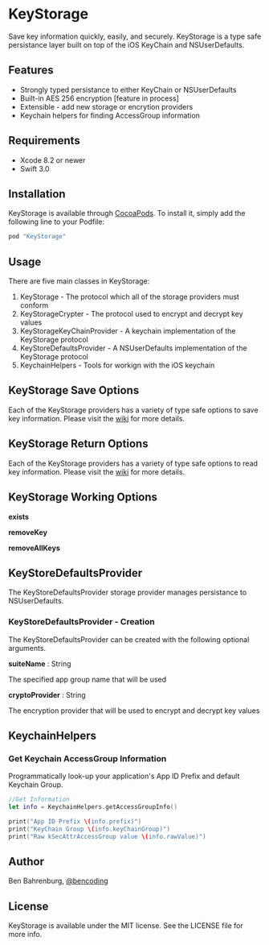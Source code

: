 # KeyStorage
Save key information quickly, easily, and securely.  KeyStorage is a type safe persistance layer built on top of the iOS KeyChain and NSUserDefaults.

## Features

* Strongly typed persistance to either KeyChain or NSUserDefaults
* Built-in AES 256 encryption [feature in process]
* Extensible - add new storage or encrytion providers
* Keychain helpers for finding AccessGroup information

## Requirements

* Xcode 8.2 or newer
* Swift 3.0

## Installation

KeyStorage is available through [CocoaPods](http://cocoapods.org). To install
it, simply add the following line to your Podfile:

```ruby
pod "KeyStorage"
```

## Usage

There are five main classes in KeyStorage:

1. KeyStorage - The protocol which all of the storage providers must conform 
2. KeyStorageCrypter - The protocol used to encrypt and decrypt key values 
3. KeyStorageKeyChainProvider - A keychain implementation of the KeyStorage protocol
4. KeyStoreDefaultsProvider -  A NSUserDefaults implementation of the KeyStorage protocol
5. KeychainHelpers - Tools for workign with the iOS keychain

## KeyStorage Save Options

Each of the KeyStorage providers has a variety of type safe options to save key information.  Please visit the [wiki](https://github.com/benbahrenburg/KeyStorage/wiki/KeyStorage---Save-Options) for more details.

        
## KeyStorage Return Options

Each of the KeyStorage providers has a variety of type safe options to read key information.  Please visit the [wiki](https://github.com/benbahrenburg/KeyStorage/wiki/KeyStorage---Read-Options) for more details.

## KeyStorage Working Options

<b>exists</b>

<b>removeKey</b>

<b>removeAllKeys</b>

## KeyStoreDefaultsProvider
The KeyStoreDefaultsProvider storage provider manages persistance to NSUserDefaults.

### KeyStoreDefaultsProvider - Creation 

The KeyStoreDefaultsProvider can be created with the following optional arguments.

<b>suiteName</b> : String

The specified app group name that will be used

<b>cryptoProvider</b> : String

The encryption provider that will be used to encrypt and decrypt key values

## KeychainHelpers

### Get Keychain AccessGroup Information

Programmatically look-up your application's App ID Prefix and default Keychain Group.

```swift
//Get Information 
let info = KeychainHelpers.getAccessGroupInfo()

print("App ID Prefix \(info.prefix)")
print("KeyChain Group \(info.keyChainGroup)")
print("Raw kSecAttrAccessGroup value \(info.rawValue)")

```

## Author

Ben Bahrenburg, [@bencoding](https://twitter.com/bencoding)

## License

KeyStorage is available under the MIT license. See the LICENSE file for more info.
